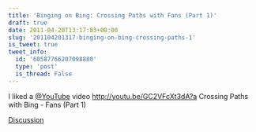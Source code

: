 ```yaml
---
title: 'Binging on Bing: Crossing Paths with Fans (Part 1)'
draft: true
date: 2011-04-20T13:17:03+00:00
slug: '201104201317-binging-on-bing-crossing-paths-1'
is_tweet: true
tweet_info:
  id: '60587766207098880'
  type: 'post'
  is_thread: False
---
```




I liked a [@YouTube](https://x.com/YouTube) video http://youtu.be/GC2VFcXt3dA?a Crossing Paths with Bing - Fans (Part 1)

[Discussion](https://x.com/sytelus/status/60587766207098880)
